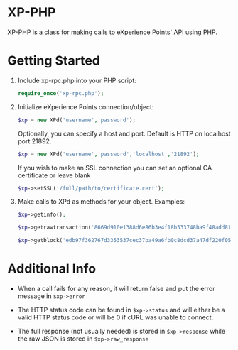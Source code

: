 # XP-PHP
XP-PHP is a class for making calls to eXperience Points' API using PHP.
# Getting Started
1. Include xp-rpc.php into your PHP script:

    ```php
    require_once('xp-rpc.php');
    ```
2. Initialize eXperience Points connection/object:

    ```php
    $xp = new XPd('username','password');
    ```

    Optionally, you can specify a host and port. Default is HTTP on localhost port 21892.

    ```php
    $xp = new XPd('username','password','localhost','21892');
    ```

    If you wish to make an SSL connection you can set an optional CA certificate or leave blank
    ```php
    $xp->setSSL('/full/path/to/certificate.cert');
    ````

3. Make calls to XPd as methods for your object. Examples:

    ```php
    $xp->getinfo();
    
    $xp->getrawtransaction('8669d910e1388d6e86b3e4f18b533748ba9f48add814128d47d9c367124c76a7',1);
    
    $xp->getblock('edb97f362767d3353537cec37ba49a6fb0c8dcd37a47df220f0542c1a34ad8e3');
    ```

# Additional Info
* When a call fails for any reason, it will return false and put the error message in `$xp->error`

* The HTTP status code can be found in `$xp->status` and will either be a valid HTTP status code or will be 0 if cURL was unable to connect.

* The full response (not usually needed) is stored in `$xp->response` while the raw JSON is stored in `$xp->raw_response`
